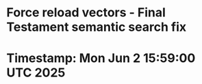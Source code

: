 # Force reload vectors - Final Testament semantic search fix
# Timestamp: Mon Jun  2 15:59:00 UTC 2025
